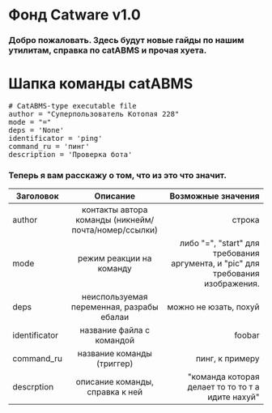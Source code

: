 # Фонд Catware v1.0

### Добро пожаловать. Здесь будут новые гайды по нашим утилитам, справка по catABMS и прочая хуета.
# Шапка команды catABMS
<pre># CatABMS-type executable file
author = "Суперпользователь Котопая 228"
mode = "="
deps = 'None'
identificator = 'ping'
command_ru = 'пинг'
description = 'Проверка ботa'</pre>

### Теперь я вам расскажу о том, что из это что значит.

| Заголовок | Описание | Возможные значения |
| ------------- |:-------------:| -----:|
| author | контакты автора команды (никнейм/почта/номер/ссылки) | строка |
| mode | режим реакции на команду | либо "=", "start" для требования аргумента, и "pic" для требования изображения. |
| deps | неиспользуемая переменная, разрабы ебалаи | можно не юзать, похуй |
| identificator | название файла с командой | foobar |
| command_ru | название команды (триггер) | пинг, к примеру |
| descrption | описание команды, справка к ней | "команда которая делает то то то т а идите нахуй" |
